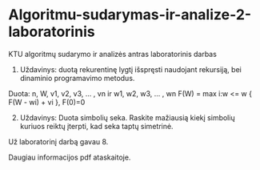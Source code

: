# Algoritmu-sudarymas-ir-analize-2-laboratorinis
KTU algoritmų sudarymo ir analizės antras laboratorinis darbas

1. Uždavinys: duotą rekurentinę lygtį išspręsti naudojant rekursiją, bei dinaminio programavimo metodus.

Duota: n, W, v1, v2, v3, … , vn ir w1, w2, w3, … , wn
F(W) = max i:w <= w { F(W - wi) + vi }, F(0)=0

2. Uždavinys: Duota simbolių seka. Raskite mažiausią kiekį simbolių kuriuos reiktų įterpti, kad seka taptų simetrinė.

Už laboratorinį darbą gavau 8.

Daugiau informacijos pdf ataskaitoje.
